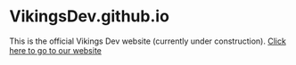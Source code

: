 # VikingsDev.github.io

This is the official Vikings Dev website (currently under construction).
[Click here to go to our website](VikingsDev.github.io)
